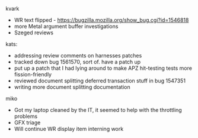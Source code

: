 kvark
  * WR text flipped - https://bugzilla.mozilla.org/show_bug.cgi?id=1546818
  * more Metal argument buffer investigations
  * Szeged reviews

kats:
  * addressing review comments on harnesses patches
  * tracked down bug 1561570, sort of. have a patch up
  * put up a patch that I had lying around to make APZ hit-testing tests more fission-friendly
  * reviewed document splitting deferred transaction stuff in bug 1547351
  * writing more document splitting documentation

miko
  * Got my laptop cleaned by the IT, it seemed to help with the throttling problems
  * GFX triage
  * Will continue WR display item interning work
